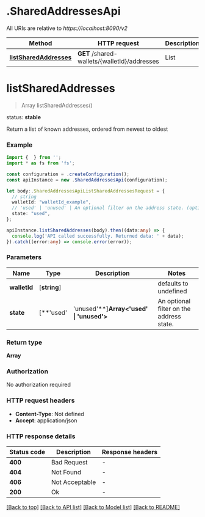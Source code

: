 # .SharedAddressesApi

All URIs are relative to *https://localhost:8090/v2*

Method | HTTP request | Description
------------- | ------------- | -------------
[**listSharedAddresses**](SharedAddressesApi.md#listSharedAddresses) | **GET** /shared-wallets/{walletId}/addresses | List


# **listSharedAddresses**
> Array<ListAddresses200ResponseInner> listSharedAddresses()

<p align=\"right\">status: <strong>stable</strong></p>  Return a list of known addresses, ordered from newest to oldest 

### Example


```typescript
import {  } from '';
import * as fs from 'fs';

const configuration = .createConfiguration();
const apiInstance = new .SharedAddressesApi(configuration);

let body:.SharedAddressesApiListSharedAddressesRequest = {
  // string
  walletId: "walletId_example",
  // 'used' | 'unused' | An optional filter on the address state. (optional)
  state: "used",
};

apiInstance.listSharedAddresses(body).then((data:any) => {
  console.log('API called successfully. Returned data: ' + data);
}).catch((error:any) => console.error(error));
```


### Parameters

Name | Type | Description  | Notes
------------- | ------------- | ------------- | -------------
 **walletId** | [**string**] |  | defaults to undefined
 **state** | [**&#39;used&#39; | &#39;unused&#39;**]**Array<&#39;used&#39; &#124; &#39;unused&#39;>** | An optional filter on the address state. | (optional) defaults to undefined


### Return type

**Array<ListAddresses200ResponseInner>**

### Authorization

No authorization required

### HTTP request headers

 - **Content-Type**: Not defined
 - **Accept**: application/json


### HTTP response details
| Status code | Description | Response headers |
|-------------|-------------|------------------|
**400** | Bad Request |  -  |
**404** | Not Found |  -  |
**406** | Not Acceptable |  -  |
**200** | Ok |  -  |

[[Back to top]](#) [[Back to API list]](README.md#documentation-for-api-endpoints) [[Back to Model list]](README.md#documentation-for-models) [[Back to README]](README.md)


